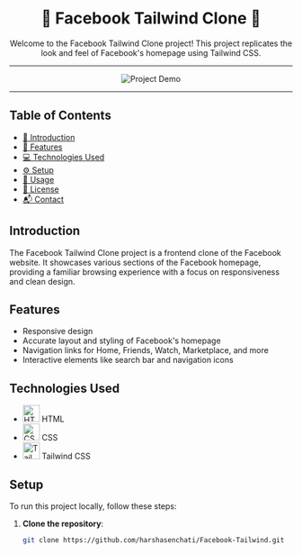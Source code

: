 <div align="center">
  <h1>📘 Facebook Tailwind Clone 📘</h1>
  <p>Welcome to the Facebook Tailwind Clone project! This project replicates the look and feel of Facebook's homepage using Tailwind CSS.</p>
</div>

---

<div align="center">
  <img src="link-to-your-gif.gif" alt="Project Demo">
</div>

---

## Table of Contents

- [📖 Introduction](#introduction)
- [🎨 Features](#features)
- [💻 Technologies Used](#technologies-used)
- [⚙️ Setup](#setup)
- [🚀 Usage](#usage)
- [📜 License](#license)
- [📬 Contact](#contact)

## Introduction

The Facebook Tailwind Clone project is a frontend clone of the Facebook website. It showcases various sections of the Facebook homepage, providing a familiar browsing experience with a focus on responsiveness and clean design.

## Features

- Responsive design
- Accurate layout and styling of Facebook's homepage
- Navigation links for Home, Friends, Watch, Marketplace, and more
- Interactive elements like search bar and navigation icons

## Technologies Used

- <img src="https://img.icons8.com/color/48/000000/html-5.png" alt="HTML" width="30" height="30"> HTML
- <img src="https://img.icons8.com/color/48/000000/css3.png" alt="CSS" width="30" height="30"> CSS
- <img src="https://img.icons8.com/color/48/000000/tailwind-css.png" alt="Tailwind CSS" width="30" height="30"> Tailwind CSS

## Setup

To run this project locally, follow these steps:

1. **Clone the repository**:
   ```bash
   git clone https://github.com/harshasenchati/Facebook-Tailwind.git
